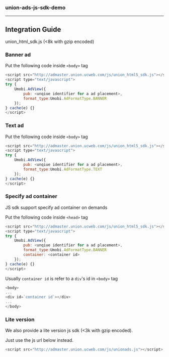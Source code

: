 ### union-ads-js-sdk-demo

***

## Integration Guide

union_html_sdk.js  (<8k with gzip encoded)

### Banner ad

Put the following code inside `<body>` tag

```javascript
<script src="http://admaster.union.ucweb.com/js/union_html5_sdk.js"></script>
<script type="text/javascript">
try {
    Umobi.AdView({
        pub: <unqiue identifier for a ad placement>,
        format_type:Umobi.AdFormatType.BANNER
    });
} cache(e) {}
</script>
```

### Text ad

Put the following code inside `<body>` tag

```javascript
<script src="http://admaster.union.ucweb.com/js/union_html5_sdk.js"></script>
<script type="text/javascript">
try {
    Umobi.AdView({
        pub: <unqiue identifier for a ad placement>,
        format_type:Umobi.AdFormatType.TEXT
    });
} cache(e) {}
</script>
```

### Specify ad container

JS sdk support specify ad container on demands

Put the following code inside `<head>` tag

```javascript
<script src="http://admaster.union.ucweb.com/js/union_html5_sdk.js"></script>
<script type="text/javascript">
try {
    Umobi.AdView({
        pub: <unqiue identifier for a ad placement>,
        format_type:Umobi.AdFormatType.BANNER
        container: <container id>
    });
} cache(e) {}
</script>
```

Usually `container id` is refer to a `div`'s id in `<body>` tag

```javascript
<body>
...
<div id=`container id`></div>
...
</body>
```

###  Lite version

We also provide a lite version js sdk (<3k with gzip encoded).

Just use the js url below instead.

```javascript
<script src="http://admaster.union.ucweb.com/js/unionads.js"></script>
```
